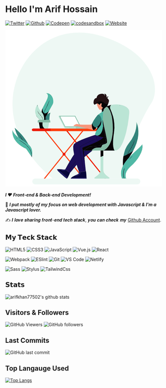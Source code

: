 # **Hello I'm Arif Hossain**

[![Twitter](https://img.shields.io/badge/-@xiaoluoboding-%231DA1F2?style=flat-square&logo=twitter&logoColor=ffffff)](https://twitter.com/xiaoluoboding)
[![Github](https://img.shields.io/badge/-@xiaoluoboding-%23181717?style=flat-square&logo=github)](https://github.com/xiaoluoboding)
[![Codepen](https://img.shields.io/badge/-@xiaoluoboding-%23000000?style=flat-square&logo=codepen)](https://codepen.io/xiaoluoboding)
[![codesandbox](https://img.shields.io/badge/-@xiaoluoboding-%23000000?style=flat-square&logo=codesandbox)](https://codesandbox.io/u/xiaoluoboding)
[![Website](https://img.shields.io/website?color=0ab9e6&style=flat-square&up_message=xlbd.me&url=https%3A%2F%2Fxlbd.me)](https://xlbd.me)

![My Gif](arif.gif)

***I ❤️ Front-end & Back-end Development!***

:vulcan_salute: ***I put mostly of my focus on web development with Javascript & I'm a Javascript lover.***

:writing_hand: 𝑰 𝒍𝒐𝒗𝒆 𝒔𝒉𝒂𝒓𝒊𝒏𝒈 𝒇𝒓𝒐𝒏𝒕-𝒆𝒏𝒅 𝒕𝒆𝒄𝒉 𝒔𝒕𝒂𝒄𝒌, 𝒚𝒐𝒖 𝒄𝒂𝒏 𝒄𝒉𝒆𝒄𝒌 𝒎𝒚 [Github Account](https://github.com/arifkhan77502).

## 𝗠𝘆 𝗧𝗲𝗰𝗸 𝗦𝘁𝗮𝗰𝗸

![HTML5](https://img.shields.io/badge/-HTML5-%23E44D27?style=flat-square&logo=html5&logoColor=ffffff)
![CSS3](https://img.shields.io/badge/-CSS3-%231572B6?style=flat-square&logo=css3)
![JavaScript](https://img.shields.io/badge/-JavaScript-%23F7DF1C?style=flat-square&logo=javascript&logoColor=000000&labelColor=%23F7DF1C&color=%23FFCE5A)
![Vue.js](https://img.shields.io/badge/-Vue.js-%232c3e50?style=flat-square&logo=Vue.js)
![React](https://img.shields.io/badge/-React-%23282C34?style=flat-square&logo=react)

![Webpack](https://img.shields.io/badge/-Webpack-%232C3A42?style=flat-square&logo=webpack)
![ESlint](https://img.shields.io/badge/-ESLint-%234B32C3?style=flat-square&logo=eslint)
![Git](https://img.shields.io/badge/-Git-%23F05032?style=flat-square&logo=git&logoColor=%23ffffff)
![VS Code](https://img.shields.io/badge/-VSCode-%23007ACC?style=flat-square&logo=visual-studio-code)
![Netlify](https://img.shields.io/badge/-Netlify-%2300C7B7?style=flat-square&logo=netlify&logoColor=ffffff)

![Sass](https://img.shields.io/badge/-Sass-%23CC6699?style=flat-square&logo=sass&logoColor=ffffff)
![Stylus](https://img.shields.io/badge/-Stylus-%23333333?style=flat-square&logo=stylus)
![TailwindCss](https://img.shields.io/badge/-TailwindCss-%231a202c?style=flat-square&logo=tailwind-css)

## 𝗦𝘁𝗮𝘁𝘀

![arifkhan77502's github stats](https://github-readme-stats.vercel.app/api?username=arifkhan77502&show_icons=true&theme=dracula)

## **Visitors & Followers**

![GitHub Viewers](https://img.shields.io/github/watchers/arifkhan77502/arifkhan77502?style=for-the-badge&logo=appveyor)
![GitHub followers](https://img.shields.io/github/followers/arifkhan77502?style=for-the-badge&logo=appveyor)

## **Last Commits**

![GitHub last commit](https://img.shields.io/github/last-commit/arifkhan77502/arifkhan77502?style=for-the-badge&logo=appveyor)

## **Top Langauge Used**

[![Top Langs](https://github-readme-stats.vercel.app/api/top-langs/?username=arifkhan77502)](https://github.com/arifkhan77502/github-readme-stats)
